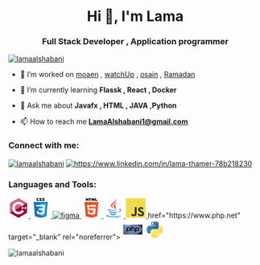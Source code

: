 <h1 align="center">Hi 👋, I'm Lama</h1>
<h3 align="center">Full Stack Developer , Application programmer</h3>

<p align="left"> <a href="https://twitter.com/lamaalshabani" target="blank"><img src="https://img.shields.io/twitter/follow/lamaalshabani?logo=twitter&style=for-the-badge" alt="lamaalshabani" /></a> </p>

- 🔭 I’m worked on [moaen](https://github.com/LamaAlshabani/moaen) , [watchUp](https://github.com/LamaAlshabani/watchUp)  , [osain](https://github.com/LamaAlshabani/osain) , [Ramadan](https://github.com/LamaAlshabani/Ramadan)

- 🌱 I’m currently learning **Flassk , React , Docker**

- 💬 Ask me about **Javafx , HTML , JAVA ,Python**

- 📫 How to reach me **LamaAlshabani1@gmail.com**

<h3 align="left">Connect with me:</h3>
<p align="left">
<a href="https://twitter.com/lamaalshabani" target="blank"><img align="center" src="https://raw.githubusercontent.com/rahuldkjain/github-profile-readme-generator/master/src/images/icons/Social/twitter.svg" alt="lamaalshabani" height="30" width="40" /></a>
<a href="https://linkedin.com/in/https://www.linkedin.com/in/lama-thamer-78b218230" target="blank"><img align="center" src="https://raw.githubusercontent.com/rahuldkjain/github-profile-readme-generator/master/src/images/icons/Social/linked-in-alt.svg" alt="https://www.linkedin.com/in/lama-thamer-78b218230" height="30" width="40" /></a>
</p>

<h3 align="left">Languages and Tools:</h3>
<p align="left"> <a href="https://www.w3schools.com/cpp/" target="_blank" rel="noreferrer"> <img src="https://raw.githubusercontent.com/devicons/devicon/master/icons/cplusplus/cplusplus-original.svg" alt="cplusplus" width="40" height="40"/> </a> <a href="https://www.w3schools.com/css/" target="_blank" rel="noreferrer"> <img src="https://raw.githubusercontent.com/devicons/devicon/master/icons/css3/css3-original-wordmark.svg" alt="css3" width="40" height="40"/> </a> <a href="https://www.figma.com/" target="_blank" rel="noreferrer"> <img src="https://www.vectorlogo.zone/logos/figma/figma-icon.svg" alt="figma" width="40" height="40"/> </a> <a href="https://www.w3.org/html/" target="_blank" rel="noreferrer"> <img src="https://raw.githubusercontent.com/devicons/devicon/master/icons/html5/html5-original-wordmark.svg" alt="html5" width="40" height="40"/> </a> <a href="https://www.java.com" target="_blank" rel="noreferrer"> <img src="https://raw.githubusercontent.com/devicons/devicon/master/icons/java/java-original.svg" alt="java" width="40" height="40"/> </a> <a href="https://developer.mozilla.org/en-US/docs/Web/JavaScript" target="_blank" rel="noreferrer"> <img src="https://raw.githubusercontent.com/devicons/devicon/master/icons/javascript/javascript-original.svg" alt="javascript" width="40" height="40"/> </a> href="https://www.php.net" target="_blank" rel="noreferrer"> <img src="https://raw.githubusercontent.com/devicons/devicon/master/icons/php/php-original.svg" alt="php" width="40" height="40"/> </a> <a href="https://www.python.org" target="_blank" rel="noreferrer"> <img src="https://raw.githubusercontent.com/devicons/devicon/master/icons/python/python-original.svg" alt="python" width="40" height="40"/> </a> </p>

<p><img align="center" src="https://github-readme-stats.vercel.app/api/top-langs?username=lamaalshabani&show_icons=true&locale=en&layout=compact" alt="lamaalshabani" /></p>
